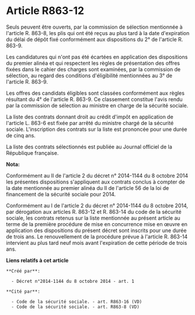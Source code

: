 # Article R863-12

Seuls peuvent être ouverts, par la commission de sélection mentionnée à l'article R. 863-8, les plis qui ont été reçus au
plus tard à la date d'expiration du délai de dépôt fixé conformément aux dispositions du 2° de l'article R. 863-9. 

Les candidatures qui n'ont pas été écartées en application des dispositions du premier alinéa et qui respectent les règles de
présentation des offres fixées dans le cahier des charges sont examinées, par la commission de sélection, au regard des
conditions d'éligibilité mentionnées au 3° de l'article R. 863-9. 

Les offres des candidats éligibles sont classées conformément aux règles résultant du 4° de l'article R. 863-9. Ce classement
constitue l'avis rendu par la commission de sélection au ministre en charge de la sécurité sociale. 

La liste des contrats donnant droit au crédit d'impôt en application de l'article L. 863-6 est fixée par arrêté du ministre
chargé de la sécurité sociale. L'inscription des contrats sur la liste est prononcée pour une durée de cinq ans. 

La liste des contrats sélectionnés est publiée au Journal officiel de la République française.

**Nota:**

Conformément au II de l'article 2 du décret n° 2014-1144 du 8 octobre 2014 les présentes dispositions s'appliquent aux
contrats conclus à compter de la date mentionnée au premier alinéa du II de l'article 56 de la loi de financement de la
sécurité sociale pour 2014. 

Conformément au I de l'article 2 du décret n° 2014-1144 du 8 octobre 2014, par dérogation aux articles R. 863-12 et R. 863-14
du code de la sécurité sociale, les contrats retenus sur la liste mentionnée au présent article au terme de la première
procédure de mise en concurrence mise en œuvre en application des dispositions du présent décret sont inscrits pour une durée
de trois ans. Le renouvellement de la procédure prévue à l'article R. 863-14 intervient au plus tard neuf mois avant
l'expiration de cette période de trois ans.

**Liens relatifs à cet article**

	**Créé par**:

	  - Décret n°2014-1144 du 8 octobre 2014 - art. 1

	**Cité par**:

	  - Code de la sécurité sociale. - art. R863-16 (VD)
	  - Code de la sécurité sociale. - art. R863-8 (VD)
